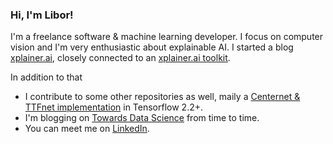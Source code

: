 ### Hi, I'm Libor!
I'm a freelance software & machine learning developer. I focus on computer vision and I'm very enthusiastic about explainable AI. I started a blog [xplainer.ai](https://xplainer.ai/), closely connected to an [xplainer.ai toolkit](https://github.com/liborvaneksw/xplainer). 

In addition to that
- I contribute to some other repositories as well, maily a 
  [Centernet & TTFnet implementation](https://github.com/Ximilar-com/xcenternet) in Tensorflow 2.2+.
- I'm blogging on [Towards Data Science](https://towardsdatascience.com/@libor_vanek) from time to time.
- You can meet me on [LinkedIn](https://www.linkedin.com/in/libor-vanek/).
